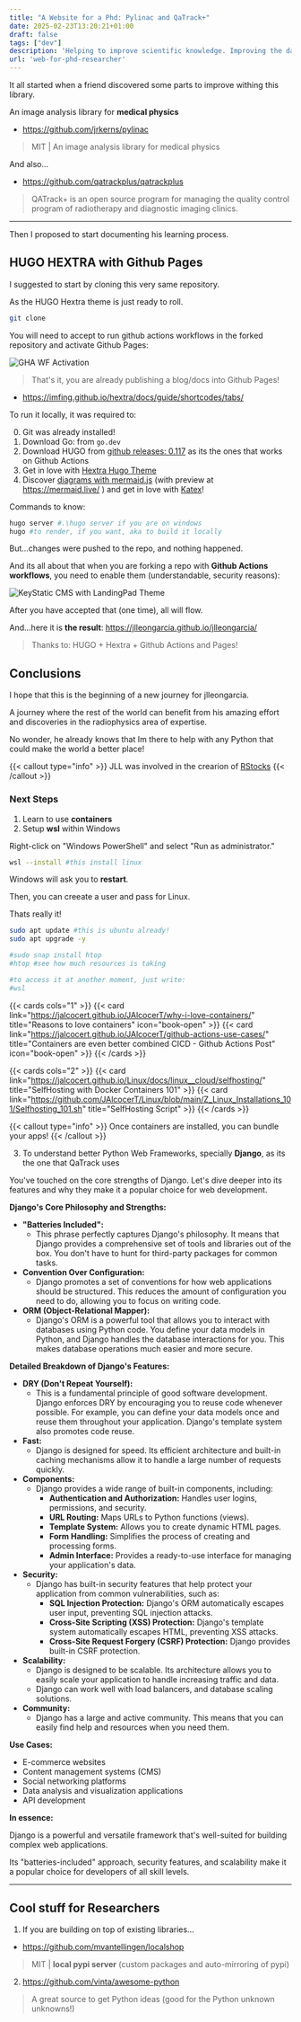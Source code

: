 ```yaml
---
title: "A Website for a Phd: Pylinac and QaTrack+"
date: 2025-02-23T13:20:21+01:00
draft: false
tags: ["dev"]
description: 'Helping to improve scientific knowledge. Improving the day to day of a radiotherapy researcher. Containers with WSL.'
url: 'web-for-phd-researcher'
---
```


It all started when a friend discovered some parts to improve withing this library.

An image analysis library for **medical physics**

* https://github.com/jrkerns/pylinac

> MIT | An image analysis library for medical physics

And also...

* https://github.com/qatrackplus/qatrackplus

> QATrack+ is an open source program for managing the quality control program of radiotherapy and diagnostic imaging clinics.


---

Then I proposed to start documenting his learning process.

## HUGO HEXTRA with Github Pages

I suggested to start by cloning this very same repository.

As the HUGO Hextra theme is just ready to roll.

```sh
git clone
```

You will need to accept to run github actions workflows in the forked repository and activate Github Pages:

![GHA WF Activation](/blog_img/dev/gha-workflows-activation.png)

> That's it, you are already publishing a blog/docs into Github Pages!

* https://imfing.github.io/hextra/docs/guide/shortcodes/tabs/

To run it locally, it was required to:

0. Git was already installed!
1. Download Go: from `go.dev`
2. Download HUGO from [github releases: 0.117](https://discourse.gohugo.io/t/hugo-0-117-0-released/45644) as its the ones that works on Github Actions
3. Get in love with [Hextra Hugo Theme](https://github.com/imfing/hextra)
4. Discover [diagrams with mermaid.js](https://jalcocert.github.io/JAlcocerT/how-to-use-mermaid-diagrams/) (with preview at https://mermaid.live/ ) and get in love with [Katex](https://imfing.github.io/hextra/docs/guide/latex/#supported-functions)!


Commands to know:

```sh
hugo server #.\hugo server if you are on windows
hugo #to render, if you want, aka to build it locally
```

But...changes were pushed to the repo, and nothing happened.

And its all about that when you are forking a repo with **Github Actions workflows**, you need to enable them (understandable, security reasons):

![KeyStatic CMS with LandingPad Theme](/blog_img/dev/gha-workflows-fork-repo.png)

After you have accepted that (one time), all will flow.

And...here it is **the result**: https://jlleongarcia.github.io/jlleongarcia/

> Thanks to: HUGO + Hextra + Github Actions and Pages!

## Conclusions

I hope that this is the beginning of a new journey for jlleongarcia.

A journey where the rest of the world can benefit from his amazing effort and discoveries in the radiophysics area of expertise.

No wonder, he already knows that Im there to help with any Python that could make the world a better place!

{{< callout type="info" >}}
JLL was involved in the crearion of [RStocks](https://jalcocert.github.io/JAlcocerT/R-Stocks/)
{{< /callout >}}

### Next Steps

1. Learn to use **containers**
2. Setup **wsl** within Windows

Right-click on "Windows PowerShell" and select "Run as administrator."

```sh
wsl --install #this install linux
```

Windows will ask you to **restart**.

Then, you can creeate a user and pass for Linux. 

Thats really it!

```sh
sudo apt update #this is ubuntu already!
sudo apt upgrade -y

#sudo snap install htop
#htop #see how much resources is taking

#to access it at another moment, just write:
#wsl
```

{{< cards cols="1" >}}
  {{< card link="https://jalcocert.github.io/JAlcocerT/why-i-love-containers/" title="Reasons to love containers" icon="book-open" >}}
  {{< card link="https://jalcocert.github.io/JAlcocerT/github-actions-use-cases/" title="Containers are even better combined CICD - Github Actions Post" icon="book-open" >}}
{{< /cards >}}

{{< cards cols="2" >}}
  {{< card link="https://jalcocert.github.io/Linux/docs/linux__cloud/selfhosting/" title="SelfHosting with Docker Containers 101" >}}
  {{< card link="https://github.com/JAlcocerT/Linux/blob/main/Z_Linux_Installations_101/Selfhosting_101.sh" title="SelfHosting Script" >}}
{{< /cards >}}

{{< callout type="info" >}}
Once containers are installed, you can bundle your apps!
{{< /callout >}}

3. To understand better Python Web Frameworks, specially **Django**, as its the one that QaTrack uses

You've touched on the core strengths of Django. Let's dive deeper into its features and why they make it a popular choice for web development.

**Django's Core Philosophy and Strengths:**

* **"Batteries Included":**
    * This phrase perfectly captures Django's philosophy. It means that Django provides a comprehensive set of tools and libraries out of the box. You don't have to hunt for third-party packages for common tasks.
* **Convention Over Configuration:**
    * Django promotes a set of conventions for how web applications should be structured. This reduces the amount of configuration you need to do, allowing you to focus on writing code.
* **ORM (Object-Relational Mapper):**
    * Django's ORM is a powerful tool that allows you to interact with databases using Python code. You define your data models in Python, and Django handles the database interactions for you. This makes database operations much easier and more secure.

**Detailed Breakdown of Django's Features:**

* **DRY (Don't Repeat Yourself):**
    * This is a fundamental principle of good software development. Django enforces DRY by encouraging you to reuse code whenever possible. For example, you can define your data models once and reuse them throughout your application. Django's template system also promotes code reuse.
* **Fast:**
    * Django is designed for speed. Its efficient architecture and built-in caching mechanisms allow it to handle a large number of requests quickly.
* **Components:**
    * Django provides a wide range of built-in components, including:
        * **Authentication and Authorization:** Handles user logins, permissions, and security.
        * **URL Routing:** Maps URLs to Python functions (views).
        * **Template System:** Allows you to create dynamic HTML pages.
        * **Form Handling:** Simplifies the process of creating and processing forms.
        * **Admin Interface:** Provides a ready-to-use interface for managing your application's data.
* **Security:**
    * Django has built-in security features that help protect your application from common vulnerabilities, such as:
        * **SQL Injection Protection:** Django's ORM automatically escapes user input, preventing SQL injection attacks.
        * **Cross-Site Scripting (XSS) Protection:** Django's template system automatically escapes HTML, preventing XSS attacks.
        * **Cross-Site Request Forgery (CSRF) Protection:** Django provides built-in CSRF protection.
* **Scalability:**
    * Django is designed to be scalable. Its architecture allows you to easily scale your application to handle increasing traffic and data.
    * Django can work well with load balancers, and database scaling solutions.
* **Community:**
    * Django has a large and active community. This means that you can easily find help and resources when you need them.

**Use Cases:**

* E-commerce websites
* Content management systems (CMS)
* Social networking platforms
* Data analysis and visualization applications
* API development

**In essence:**

Django is a powerful and versatile framework that's well-suited for building complex web applications. 

Its "batteries-included" approach, security features, and scalability make it a popular choice for developers of all skill levels.


---

## Cool stuff for Researchers

1. If you are building on top of existing libraries...

* https://github.com/mvantellingen/localshop

> MIT | **local pypi server** (custom packages and auto-mirroring of pypi)

2. https://github.com/vinta/awesome-python

> A great source to get Python ideas (good for the Python unknown unknowns!)